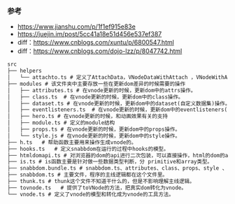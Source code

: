 ### 参考
* https://www.jianshu.com/p/1f1ef915e83e
* https://juejin.im/post/5cc41a18e51d456e537ef387
* diff：https://www.cnblogs.com/xuntu/p/6800547.html
* diff：https://www.cnblogs.com/dojo-lzz/p/8047742.html

```markdown
src
├── helpers     
│   └── attachto.ts # 定义了AttachData，VNodeDataWithAttach ，VNodeWithAttachData 等数据结构
├── modules # 该文件夹中主要存放一些在更新dom差异的时候需要的操作     
│   ├── attributes.ts # 在vnode更新的时候，更新dom中的attrs操作。
│   ├── class.ts  # 在vnode更新的时候，更新dom中的class操作。
│   ├── dataset.ts # 在vnode更新的时候，更新dom中的dataset(自定义数据集)操作。
│   ├── eventlisteners.ts  # 在vnode更新的时候，更新dom中的eventlisteners(自定义数据集)操作。
│   ├── hero.ts # 在vnode更新的时候，和动画效果有关的支持
│   ├── module.ts # 定义的module结构
│   ├── props.ts # 在vnode更新的时候，更新dom中的props操作。
│   └── style.js # 在vnode更新的时候，更新dom中的style操作。
├── h.ts   # 帮助函数主要用来操作生成vnode的。
├── hooks.ts   # 定义snabbdom在运行的过程中hooks的模型。    
├── htmldomapi.ts # 对浏览器的dom的api进行二次包装，可以直接操作，html的dom的api。
├── is.ts # is函数主要是针对做一些数据类型判断，分 primitive和array类型。 
├── snabbdom.bundle.ts # snabbdom.ts、attributes、class、props、style 、eventListenersModule和h组成了这个ts文件。
├── snabbdom.ts # 主要文件，程序的主线逻辑都在这个文件里。
├── thunk.ts # thunk这个文件不知道干什么的，但是不影响理解主线逻辑。   
├── tovnode.ts   # 提供了toVNode的方法，把真实dom转化为vnode。
└── vnode.ts # 定义了vnode的模型和转化成为vnode的工具方法。 

```
